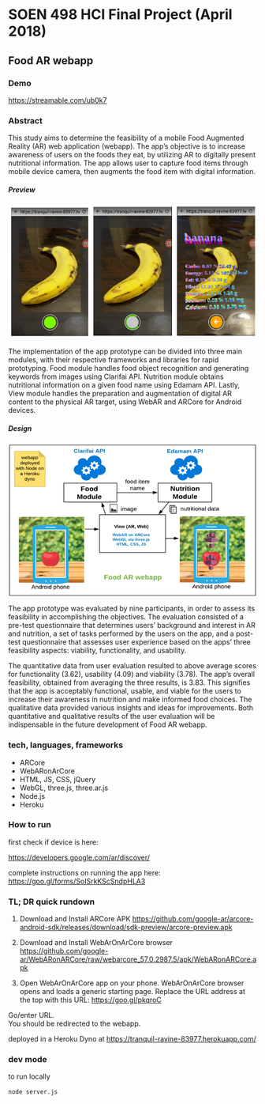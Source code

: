 # SOEN 498 HCI Final Project (April 2018)
## Food AR webapp


### Demo


https://streamable.com/ub0k7



### Abstract

This study aims to determine the feasibility of a mobile Food Augmented Reality (AR) web
application (webapp). The app’s objective is to increase awareness of users on the foods they
eat, by utilizing AR to digitally present nutritional information. The app allows user to capture food
items through mobile device camera, then augments the food item with digital information.

##### Preview
![alt text](https://raw.githubusercontent.com/lenmorld/FoodAR/master/UX_design.PNG)

The implementation of the app prototype can be divided into three main modules, with their
respective frameworks and libraries for rapid prototyping. Food module handles food object
recognition and generating keywords from images using Clarifai API. Nutrition module obtains
nutritional information on a given food name using Edamam API. Lastly, View module handles
the preparation and augmentation of digital AR content to the physical AR target, using WebAR
and ARCore for Android devices.

##### Design
![alt text](https://raw.githubusercontent.com/lenmorld/FoodAR/master/FoodAR.png)


The app prototype was evaluated by nine participants, in order to assess its feasibility in
accomplishing the objectives. The evaluation consisted of a pre-test questionnaire that
determines users’ background and interest in AR and nutrition, a set of tasks performed by the
users on the app, and a post-test questionnaire that assesses user experience based on the apps’
three feasibility aspects: viability, functionality, and usability.

The quantitative data from user evaluation resulted to above average scores for functionality
(3.62), usability (4.09) and viability (3.78). The app’s overall feasibility, obtained from averaging
the three results, is 3.83. This signifies that the app is acceptably functional, usable, and viable
for the users to increase their awareness in nutrition and make informed food choices. The
qualitative data provided various insights and ideas for improvements. Both quantitative and
qualitative results of the user evaluation will be indispensable in the future development of Food
AR webapp.

### tech, languages, frameworks
- ARCore
- WebARonArCore
- HTML, JS, CSS, jQuery
- WebGL, three.js, three.ar.js
- Node.js
- Heroku

### How to run

first check if device is here:

https://developers.google.com/ar/discover/

complete instructions on running the app here:
https://goo.gl/forms/SoISrkKScSndpHLA3

### TL; DR quick rundown

1. Download and Install ARCore APK
https://github.com/google-ar/arcore-android-sdk/releases/download/sdk-preview/arcore-preview.apk

2. Download and Install WebArOnArCore browser
https://github.com/google-ar/WebARonARCore/raw/webarcore_57.0.2987.5/apk/WebARonARCore.apk

3. Open WebArOnArCore app on your phone. 
WebArOnArCore browser opens and loads a generic starting page.
Replace the URL address at the top with this URL:
  https://goo.gl/pkqroC

Go/enter URL.  
You should be redirected to the webapp. 

deployed in a Heroku Dyno at
https://tranquil-ravine-83977.herokuapp.com/


### dev mode

to run locally

```
node server.js
```

